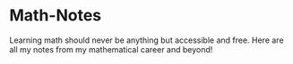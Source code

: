 # Math-Notes
Learning math should never be anything but accessible and free. Here are all my notes from my mathematical career and beyond!
